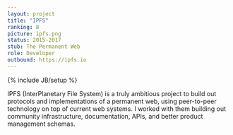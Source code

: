 ```yaml
---
layout: project
title: "IPFS"
ranking: 8
picture: ipfs.png
status: 2015-2017
stub: The Permanent Web
role: Developer
outbound: https://ipfs.io
---
```

{% include JB/setup %}

IPFS (InterPlanetary File System) is a truly ambitious project to build out protocols and implementations of a permanent web, using peer-to-peer technology on top of current web systems. I worked with them building out community infrastructure, documentation, APIs, and better product management schemas.